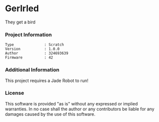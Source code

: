 Gerlrled
================

They get a bird

### Project Information
```
Type              : Scratch
Version           : 1.0.0
Author            : 324693639
Firmware          : 42
```

### Additional Information
This project requires a Jade Robot to run!

### License
This software is provided "as is" without any expressed or implied warranties.  In no case shall the author or any contributors be liable for any damages caused by the use of this software.

